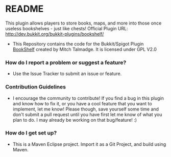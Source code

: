 # README #

This plugin allows players to store books, maps, and more into those once useless bookshelves - just like chests!
Official Plugin URL: http://dev.bukkit.org/bukkit-plugins/bookshelf/

* This Repository contains the code for the Bukkit/Spigot Plugin [BookShelf](http://dev.bukkit.org/bukkit-plugins/bookshelf/) created by Mitch Talmadge. It is licensed under GPL V2.0

### How do I report a problem or suggest a feature? ###

* Use the Issue Tracker to submit an issue or feature.

### Contribution Guidelines ###

* I encourage the community to contribute! If you find a bug in this plugin and know how to fix it, or you have a cool feature that you want to implement, let me know! Please though, save yourself some time and don't submit a pull request until you have first let me know of what you plan to do. I may already be working on that bug/feature! :)

### How do I get set up? ###

* This is a Maven Eclipse project. Import it as a Git Project, and build using Maven.
